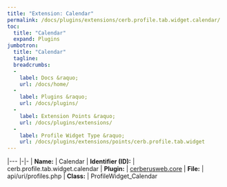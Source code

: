```yaml
---
title: "Extension: Calendar"
permalink: /docs/plugins/extensions/cerb.profile.tab.widget.calendar/
toc:
  title: "Calendar"
  expand: Plugins
jumbotron:
  title: "Calendar"
  tagline: 
  breadcrumbs:
  -
    label: Docs &raquo;
    url: /docs/home/
  -
    label: Plugins &raquo;
    url: /docs/plugins/
  -
    label: Extension Points &raquo;
    url: /docs/plugins/extensions/
  -
    label: Profile Widget Type &raquo;
    url: /docs/plugins/extensions/points/cerb.profile.tab.widget
---
```


|---
|-|-
| **Name:** | Calendar
| **Identifier (ID):** | cerb.profile.tab.widget.calendar
| **Plugin:** | [cerberusweb.core](/docs/plugins/cerberusweb.core/)
| **File:** | api/uri/profiles.php
| **Class:** | ProfileWidget_Calendar


